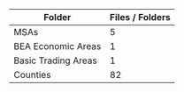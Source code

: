 | Folder              |   Files / Folders |
|---------------------|-------------------|
| MSAs                |                 5 |
| BEA Economic Areas  |                 1 |
| Basic Trading Areas |                 1 |
| Counties            |                82 |